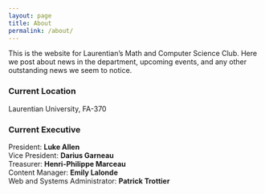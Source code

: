 ```yaml
---
layout: page
title: About
permalink: /about/
---
```


This is the website for Laurentian’s Math and Computer Science Club. Here we post about news in the department, upcoming events, and any other outstanding news we seem to notice.

### Current Location 

Laurentian University, FA-370

### Current Executive

President: **Luke Allen**  
Vice President: **Darius Garneau**  
Treasurer: **Henri-Philippe Marceau**  
Content Manager: **Emily Lalonde**  
Web and Systems Administrator: **Patrick Trottier**  
